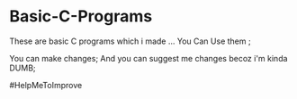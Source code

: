 # Basic-C-Programs
These are basic C programs which i made ... You Can Use them ;

You can make changes;
And you can suggest me changes becoz i'm kinda DUMB;

#HelpMeToImprove
